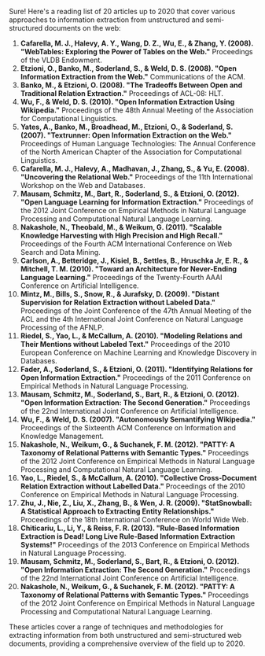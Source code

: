 Sure! Here's a reading list of 20 articles up to 2020 that cover various approaches to information extraction from unstructured and semi-structured documents on the web:

1. **Cafarella, M. J., Halevy, A. Y., Wang, D. Z., Wu, E., & Zhang, Y. (2008). "WebTables: Exploring the Power of Tables on the Web."** Proceedings of the VLDB Endowment.
2. **Etzioni, O., Banko, M., Soderland, S., & Weld, D. S. (2008). "Open Information Extraction from the Web."** Communications of the ACM.
3. **Banko, M., & Etzioni, O. (2008). "The Tradeoffs Between Open and Traditional Relation Extraction."** Proceedings of ACL-08: HLT.
4. **Wu, F., & Weld, D. S. (2010). "Open Information Extraction Using Wikipedia."** Proceedings of the 48th Annual Meeting of the Association for Computational Linguistics.
5. **Yates, A., Banko, M., Broadhead, M., Etzioni, O., & Soderland, S. (2007). "Textrunner: Open Information Extraction on the Web."** Proceedings of Human Language Technologies: The Annual Conference of the North American Chapter of the Association for Computational Linguistics.
6. **Cafarella, M. J., Halevy, A., Madhavan, J., Zhang, S., & Yu, E. (2008). "Uncovering the Relational Web."** Proceedings of the 11th International Workshop on the Web and Databases.
7. **Mausam, Schmitz, M., Bart, R., Soderland, S., & Etzioni, O. (2012). "Open Language Learning for Information Extraction."** Proceedings of the 2012 Joint Conference on Empirical Methods in Natural Language Processing and Computational Natural Language Learning.
8. **Nakashole, N., Theobald, M., & Weikum, G. (2011). "Scalable Knowledge Harvesting with High Precision and High Recall."** Proceedings of the Fourth ACM International Conference on Web Search and Data Mining.
9. **Carlson, A., Betteridge, J., Kisiel, B., Settles, B., Hruschka Jr, E. R., & Mitchell, T. M. (2010). "Toward an Architecture for Never-Ending Language Learning."** Proceedings of the Twenty-Fourth AAAI Conference on Artificial Intelligence.
10. **Mintz, M., Bills, S., Snow, R., & Jurafsky, D. (2009). "Distant Supervision for Relation Extraction without Labeled Data."** Proceedings of the Joint Conference of the 47th Annual Meeting of the ACL and the 4th International Joint Conference on Natural Language Processing of the AFNLP.
11. **Riedel, S., Yao, L., & McCallum, A. (2010). "Modeling Relations and Their Mentions without Labeled Text."** Proceedings of the 2010 European Conference on Machine Learning and Knowledge Discovery in Databases.
12. **Fader, A., Soderland, S., & Etzioni, O. (2011). "Identifying Relations for Open Information Extraction."** Proceedings of the 2011 Conference on Empirical Methods in Natural Language Processing.
13. **Mausam, Schmitz, M., Soderland, S., Bart, R., & Etzioni, O. (2012). "Open Information Extraction: The Second Generation."** Proceedings of the 22nd International Joint Conference on Artificial Intelligence.
14. **Wu, F., & Weld, D. S. (2007). "Autonomously Semantifying Wikipedia."** Proceedings of the Sixteenth ACM Conference on Information and Knowledge Management.
15. **Nakashole, N., Weikum, G., & Suchanek, F. M. (2012). "PATTY: A Taxonomy of Relational Patterns with Semantic Types."** Proceedings of the 2012 Joint Conference on Empirical Methods in Natural Language Processing and Computational Natural Language Learning.
16. **Yao, L., Riedel, S., & McCallum, A. (2010). "Collective Cross-Document Relation Extraction without Labelled Data."** Proceedings of the 2010 Conference on Empirical Methods in Natural Language Processing.
17. **Zhu, J., Nie, Z., Liu, X., Zhang, B., & Wen, J. R. (2009). "StatSnowball: A Statistical Approach to Extracting Entity Relationships."** Proceedings of the 18th International Conference on World Wide Web.
18. **Chiticariu, L., Li, Y., & Reiss, F. R. (2013). "Rule-Based Information Extraction is Dead! Long Live Rule-Based Information Extraction Systems!"** Proceedings of the 2013 Conference on Empirical Methods in Natural Language Processing.
19. **Mausam, Schmitz, M., Soderland, S., Bart, R., & Etzioni, O. (2012). "Open Information Extraction: The Second Generation."** Proceedings of the 22nd International Joint Conference on Artificial Intelligence.
20. **Nakashole, N., Weikum, G., & Suchanek, F. M. (2012). "PATTY: A Taxonomy of Relational Patterns with Semantic Types."** Proceedings of the 2012 Joint Conference on Empirical Methods in Natural Language Processing and Computational Natural Language Learning.

These articles cover a range of techniques and methodologies for extracting information from both unstructured and semi-structured web documents, providing a comprehensive overview of the field up to 2020.